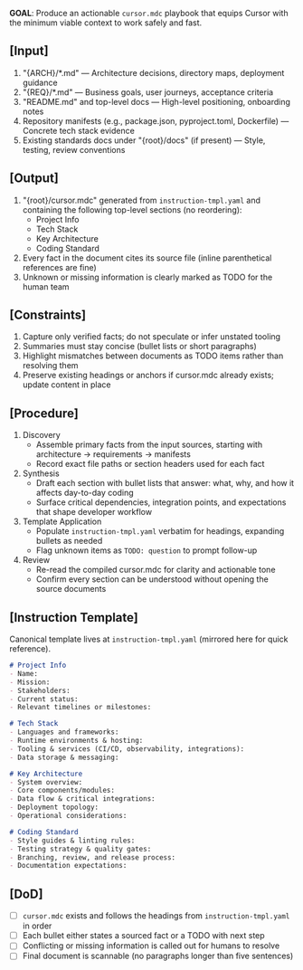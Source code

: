 **GOAL**: Produce an actionable `cursor.mdc` playbook that equips Cursor with the minimum viable context to work safely and fast.

## [Input]
  1. "{ARCH}/*.md" — Architecture decisions, directory maps, deployment guidance
  2. "{REQ}/*.md" — Business goals, user journeys, acceptance criteria
  3. "README.md" and top-level docs — High-level positioning, onboarding notes
  4. Repository manifests (e.g., package.json, pyproject.toml, Dockerfile) — Concrete tech stack evidence
  5. Existing standards docs under "{root}/docs" (if present) — Style, testing, review conventions

## [Output]
  1. "{root}/cursor.mdc" generated from `instruction-tmpl.yaml` and containing the following top-level sections (no reordering):
     - Project Info
     - Tech Stack
     - Key Architecture
     - Coding Standard
  2. Every fact in the document cites its source file (inline parenthetical references are fine)
  3. Unknown or missing information is clearly marked as TODO for the human team

## [Constraints]
  1. Capture only verified facts; do not speculate or infer unstated tooling
  2. Summaries must stay concise (bullet lists or short paragraphs)
  3. Highlight mismatches between documents as TODO items rather than resolving them
  4. Preserve existing headings or anchors if cursor.mdc already exists; update content in place

## [Procedure]
  1. Discovery
     - Assemble primary facts from the input sources, starting with architecture → requirements → manifests
     - Record exact file paths or section headers used for each fact
  2. Synthesis
     - Draft each section with bullet lists that answer: what, why, and how it affects day-to-day coding
     - Surface critical dependencies, integration points, and expectations that shape developer workflow
  3. Template Application
     - Populate `instruction-tmpl.yaml` verbatim for headings, expanding bullets as needed
     - Flag unknown items as `TODO: question` to prompt follow-up
  4. Review
     - Re-read the compiled cursor.mdc for clarity and actionable tone
     - Confirm every section can be understood without opening the source documents

## [Instruction Template]
Canonical template lives at `instruction-tmpl.yaml` (mirrored here for quick reference).
```markdown
# Project Info
- Name:
- Mission:
- Stakeholders:
- Current status:
- Relevant timelines or milestones:

# Tech Stack
- Languages and frameworks:
- Runtime environments & hosting:
- Tooling & services (CI/CD, observability, integrations):
- Data storage & messaging:

# Key Architecture
- System overview:
- Core components/modules:
- Data flow & critical integrations:
- Deployment topology:
- Operational considerations:

# Coding Standard
- Style guides & linting rules:
- Testing strategy & quality gates:
- Branching, review, and release process:
- Documentation expectations:
```

## [DoD]
  - [ ] `cursor.mdc` exists and follows the headings from `instruction-tmpl.yaml` in order
  - [ ] Each bullet either states a sourced fact or a TODO with next step
  - [ ] Conflicting or missing information is called out for humans to resolve
  - [ ] Final document is scannable (no paragraphs longer than five sentences)
